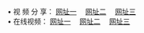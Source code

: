 &#8226; 视 频 分 享：
<a href="http://266.info.tm/tv/" target="_blank">网址一</a>
　<a href="http://css22.gq/tv/" target="_blank">网址二</a>
　<a href="http://qq404.cf/tv/" target="_blank">网址三</a>
　<br />
&#8226; 在线视频：
<a href="http://266.info.tm/tv/" target="_blank">网址一</a>
　<a href="http://css22.gq/tv/" target="_blank">网址二</a>
　<a href="http://qq404.cf/tv/" target="_blank">网址三</a><br />
